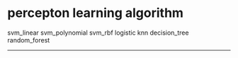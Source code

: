 # **percepton learning algorithm** 

svm_linear
svm_polynomial
svm_rbf
logistic
knn
decision_tree
random_forest


---






